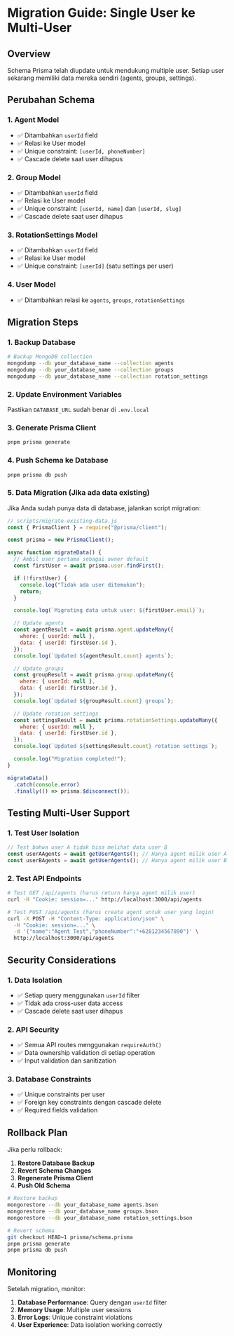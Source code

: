# Migration Guide: Single User ke Multi-User

## Overview

Schema Prisma telah diupdate untuk mendukung multiple user. Setiap user sekarang memiliki data mereka sendiri (agents, groups, settings).

## Perubahan Schema

### 1. Agent Model

- ✅ Ditambahkan `userId` field
- ✅ Relasi ke User model
- ✅ Unique constraint: `[userId, phoneNumber]`
- ✅ Cascade delete saat user dihapus

### 2. Group Model

- ✅ Ditambahkan `userId` field
- ✅ Relasi ke User model
- ✅ Unique constraint: `[userId, name]` dan `[userId, slug]`
- ✅ Cascade delete saat user dihapus

### 3. RotationSettings Model

- ✅ Ditambahkan `userId` field
- ✅ Relasi ke User model
- ✅ Unique constraint: `[userId]` (satu settings per user)

### 4. User Model

- ✅ Ditambahkan relasi ke `agents`, `groups`, `rotationSettings`

## Migration Steps

### 1. Backup Database

```bash
# Backup MongoDB collection
mongodump --db your_database_name --collection agents
mongodump --db your_database_name --collection groups
mongodump --db your_database_name --collection rotation_settings
```

### 2. Update Environment Variables

Pastikan `DATABASE_URL` sudah benar di `.env.local`

### 3. Generate Prisma Client

```bash
pnpm prisma generate
```

### 4. Push Schema ke Database

```bash
pnpm prisma db push
```

### 5. Data Migration (Jika ada data existing)

Jika Anda sudah punya data di database, jalankan script migration:

```javascript
// scripts/migrate-existing-data.js
const { PrismaClient } = require("@prisma/client");

const prisma = new PrismaClient();

async function migrateData() {
  // Ambil user pertama sebagai owner default
  const firstUser = await prisma.user.findFirst();

  if (!firstUser) {
    console.log("Tidak ada user ditemukan");
    return;
  }

  console.log(`Migrating data untuk user: ${firstUser.email}`);

  // Update agents
  const agentResult = await prisma.agent.updateMany({
    where: { userId: null },
    data: { userId: firstUser.id },
  });
  console.log(`Updated ${agentResult.count} agents`);

  // Update groups
  const groupResult = await prisma.group.updateMany({
    where: { userId: null },
    data: { userId: firstUser.id },
  });
  console.log(`Updated ${groupResult.count} groups`);

  // Update rotation settings
  const settingsResult = await prisma.rotationSettings.updateMany({
    where: { userId: null },
    data: { userId: firstUser.id },
  });
  console.log(`Updated ${settingsResult.count} rotation settings`);

  console.log("Migration completed!");
}

migrateData()
  .catch(console.error)
  .finally(() => prisma.$disconnect());
```

## Testing Multi-User Support

### 1. Test User Isolation

```javascript
// Test bahwa user A tidak bisa melihat data user B
const userAAgents = await getUserAgents(); // Hanya agent milik user A
const userBAgents = await getUserAgents(); // Hanya agent milik user B
```

### 2. Test API Endpoints

```bash
# Test GET /api/agents (harus return hanya agent milik user)
curl -H "Cookie: session=..." http://localhost:3000/api/agents

# Test POST /api/agents (harus create agent untuk user yang login)
curl -X POST -H "Content-Type: application/json" \
  -H "Cookie: session=..." \
  -d '{"name":"Agent Test","phoneNumber":"+6281234567890"}' \
  http://localhost:3000/api/agents
```

## Security Considerations

### 1. Data Isolation

- ✅ Setiap query menggunakan `userId` filter
- ✅ Tidak ada cross-user data access
- ✅ Cascade delete saat user dihapus

### 2. API Security

- ✅ Semua API routes menggunakan `requireAuth()`
- ✅ Data ownership validation di setiap operation
- ✅ Input validation dan sanitization

### 3. Database Constraints

- ✅ Unique constraints per user
- ✅ Foreign key constraints dengan cascade delete
- ✅ Required fields validation

## Rollback Plan

Jika perlu rollback:

1. **Restore Database Backup**
2. **Revert Schema Changes**
3. **Regenerate Prisma Client**
4. **Push Old Schema**

```bash
# Restore backup
mongorestore --db your_database_name agents.bson
mongorestore --db your_database_name groups.bson
mongorestore --db your_database_name rotation_settings.bson

# Revert schema
git checkout HEAD~1 prisma/schema.prisma
pnpm prisma generate
pnpm prisma db push
```

## Monitoring

Setelah migration, monitor:

1. **Database Performance**: Query dengan `userId` filter
2. **Memory Usage**: Multiple user sessions
3. **Error Logs**: Unique constraint violations
4. **User Experience**: Data isolation working correctly
